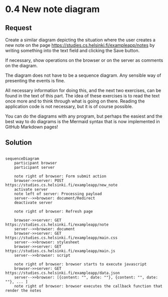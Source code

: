 # 0.4 New note diagram

## Request

Create a similar diagram depicting the situation where the user creates a new note on the page https://studies.cs.helsinki.fi/exampleapp/notes by writing something into the text field and clicking the Save button.

If necessary, show operations on the browser or on the server as comments on the diagram.

The diagram does not have to be a sequence diagram. Any sensible way of presenting the events is fine.

All necessary information for doing this, and the next two exercises, can be found in the text of this part. The idea of these exercises is to read the text once more and to think through what is going on there. Reading the application code is not necessary, but it is of course possible.

You can do the diagrams with any program, but perhaps the easiest and the best way to do diagrams is the Mermaid syntax that is now implemented in GitHub Markdown pages!

## Solution

```mermaid

sequenceDiagram
    participant browser
    participant server
    
    note right of browser: Form submit action
    browser->>server: POST https://studies.cs.helsinki.fi/exampleapp/new_note
    activate server
    note left of server: Processing payload
    server-->>browser: document/Redirect
    deactivate server
   	
    note right of browser: Refresh page
    
    browser->>server: GET https://studies.cs.helsinki.fi/exampleapp/note
    server-->>browser: document
    browser->>server: GET https://studies.cs.helsinki.fi/exampleapp/main.css
    server-->>browser: stylesheet
    browser->>server: GET https://studies.cs.helsinki.fi/exampleapp/main.js
    server-->>browser: script
    
    note right of browser: browser starts to execute javascript
    browser->>server: GET https://studies.cs.helsinki.fi/exampleapp/data.json
    server-->>browser: [{content: "", date: ""}, {content: "", date: ""}, ... ]
    note right of browser: browser executes the callback function that render the notes
        
```